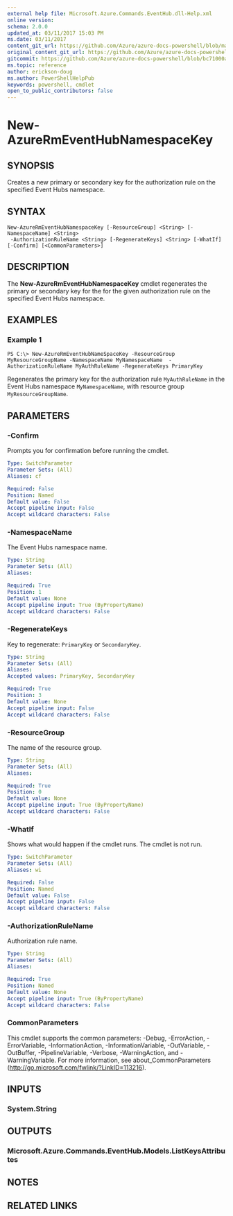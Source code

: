 ```yaml
---
external help file: Microsoft.Azure.Commands.EventHub.dll-Help.xml
online version:
schema: 2.0.0
updated_at: 03/11/2017 15:03 PM
ms.date: 03/11/2017
content_git_url: https://github.com/Azure/azure-docs-powershell/blob/marchrelease/azureps-cmdlets-docs/ResourceManager/AzureRM.EventHub/v0.0.3/New-AzureRmEventHubNamespaceKey.md
original_content_git_url: https://github.com/Azure/azure-docs-powershell/blob/marchrelease/azureps-cmdlets-docs/ResourceManager/AzureRM.EventHub/v0.0.3/New-AzureRmEventHubNamespaceKey.md
gitcommit: https://github.com/Azure/azure-docs-powershell/blob/bc71000aa3c7f754b95442dcc415a7324626a15c
ms.topic: reference
author: erickson-doug
ms.author: PowerShellHelpPub
keywords: powershell, cmdlet
open_to_public_contributors: false
---
```


# New-AzureRmEventHubNamespaceKey

## SYNOPSIS
Creates a new primary or secondary key for the authorization rule on the specified Event Hubs namespace.

## SYNTAX

```
New-AzureRmEventHubNamespaceKey [-ResourceGroup] <String> [-NamespaceName] <String>
 -AuthorizationRuleName <String> [-RegenerateKeys] <String> [-WhatIf] [-Confirm] [<CommonParameters>]
```

## DESCRIPTION
The **New-AzureRmEventHubNamespaceKey** cmdlet regenerates the primary or secondary key for the for the given authorization rule on the specified Event Hubs namespace.

## EXAMPLES

### Example 1
```
PS C:\> New-AzureRmEventHubNameSpaceKey -ResourceGroup MyResourceGroupName -NamespaceName MyNamespaceName  -AuthorizationRuleName MyAuthRuleName -RegenerateKeys PrimaryKey
```

Regenerates the primary key for the authorization rule `MyAuthRuleName` in the Event Hubs namespace `MyNamespaceName`, with resource group `MyResourceGroupName`.

## PARAMETERS

### -Confirm
Prompts you for confirmation before running the cmdlet.

```yaml
Type: SwitchParameter
Parameter Sets: (All)
Aliases: cf

Required: False
Position: Named
Default value: False
Accept pipeline input: False
Accept wildcard characters: False
```

### -NamespaceName
The Event Hubs namespace name.

```yaml
Type: String
Parameter Sets: (All)
Aliases: 

Required: True
Position: 1
Default value: None
Accept pipeline input: True (ByPropertyName)
Accept wildcard characters: False
```

### -RegenerateKeys
Key to regenerate: `PrimaryKey` or `SecondaryKey`.

```yaml
Type: String
Parameter Sets: (All)
Aliases: 
Accepted values: PrimaryKey, SecondaryKey

Required: True
Position: 3
Default value: None
Accept pipeline input: False
Accept wildcard characters: False
```

### -ResourceGroup
The name of the resource group.

```yaml
Type: String
Parameter Sets: (All)
Aliases: 

Required: True
Position: 0
Default value: None
Accept pipeline input: True (ByPropertyName)
Accept wildcard characters: False
```

### -WhatIf
Shows what would happen if the cmdlet runs.
The cmdlet is not run.

```yaml
Type: SwitchParameter
Parameter Sets: (All)
Aliases: wi

Required: False
Position: Named
Default value: False
Accept pipeline input: False
Accept wildcard characters: False
```

### -AuthorizationRuleName
Authorization rule name.

```yaml
Type: String
Parameter Sets: (All)
Aliases: 

Required: True
Position: Named
Default value: None
Accept pipeline input: True (ByPropertyName)
Accept wildcard characters: False
```

### CommonParameters
This cmdlet supports the common parameters: -Debug, -ErrorAction, -ErrorVariable, -InformationAction, -InformationVariable, -OutVariable, -OutBuffer, -PipelineVariable, -Verbose, -WarningAction, and -WarningVariable. For more information, see about_CommonParameters (http://go.microsoft.com/fwlink/?LinkID=113216).

## INPUTS

### System.String

## OUTPUTS

### Microsoft.Azure.Commands.EventHub.Models.ListKeysAttributes

## NOTES

## RELATED LINKS

